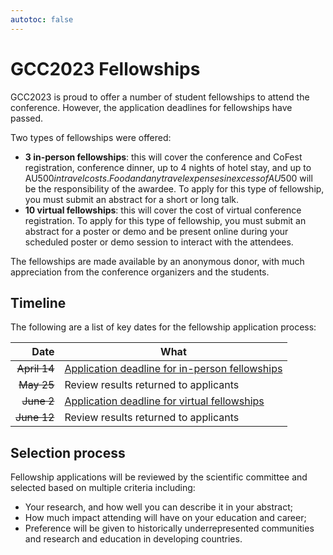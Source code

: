 ```yaml
---
autotoc: false
---
```


<slot name="/events/gcc2023/header" />

# GCC2023 Fellowships

GCC2023 is proud to offer a number of student fellowships to attend the
conference. However, the application deadlines for fellowships have passed.

Two types of fellowships were offered:
- **3 in-person fellowships**: this will cover the conference and CoFest
  registration, conference dinner, up to 4 nights of hotel stay, and up to
  AU$500 in travel costs. Food and any travel expenses in excess of AU$500 will
  be the responsibility of the awardee. To apply for this type of fellowship,
  you must submit an abstract for a short or long talk.
- **10 virtual fellowships**: this will cover the cost of virtual conference
  registration. To apply for this type of fellowship, you must submit an
  abstract for a poster or demo and be present online during your scheduled
  poster or demo session to interact with the attendees.

The fellowships are made available by an anonymous donor, with much appreciation
from the conference organizers and the students.

## Timeline

The following are a list of key dates for the fellowship application process:

| Date   | What |
| -----: | ---  |
| ~~April 14~~ | [Application deadline for in-person fellowships](https://docs.google.com/forms/d/e/1FAIpQLSdaA3EGI3LwEpWZfThSCA87DHKag7hSg1bhm-UUQfswkDWszQ/viewform) |
| ~~May 25~~ | Review results returned to applicants |
| ~~June 2~~ | [Application deadline for virtual fellowships](https://docs.google.com/forms/d/e/1FAIpQLSdaA3EGI3LwEpWZfThSCA87DHKag7hSg1bhm-UUQfswkDWszQ/viewform) |
| ~~June 12~~  | Review results returned to applicants |

## Selection process

Fellowship applications will be reviewed by the scientific committee and
selected based on multiple criteria including:
- Your research, and how well you can describe it in your abstract;
- How much impact attending will have on your education and career;
- Preference will be given to historically underrepresented communities and
  research and education in developing countries.
